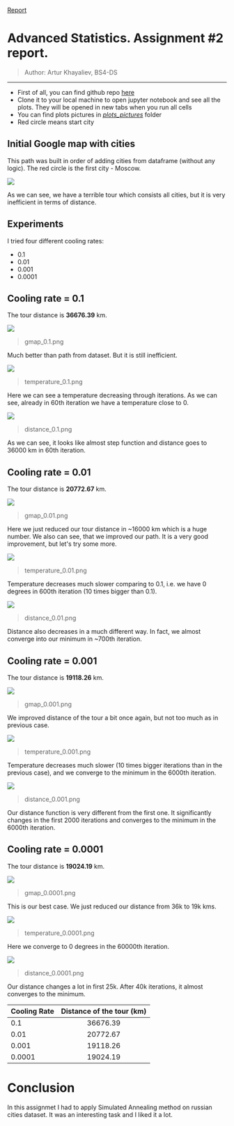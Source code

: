 [Report](https://hackmd.io/s/S15oeq_a7)

# Advanced Statistics. Assignment #2 report.
>Author:  Artur Khayaliev, BS4-DS
---

* First of all, you can find github repo [here](https://github.com/zytfo/adv_stat_assignment_2)
* Clone it to your local machine to open jupyter notebook and see all the plots. They will be opened in new tabs when you run all cells
* You can find plots pictures in [*plots_pictures*](https://github.com/zytfo/adv_stat_assignment_2/tree/master/plots_pictures) folder
* Red circle means start city

## Initial Google map with cities

This path was built in order of adding cities from dataframe (without any logic). The red circle is the first city - Moscow.

![](https://i.imgur.com/20RjD0r.png)

As we can see, we have a terrible tour which consists all cities, but it is very inefficient in terms of distance.

## Experiments


I tried four different cooling rates:
* 0.1
* 0.01
* 0.001
* 0.0001

## Cooling rate = 0.1
The tour distance is **36676.39** km.

![](https://i.imgur.com/TOz7xbz.png)
>gmap_0.1.png

Much better than path from dataset. But it is still inefficient.

![](https://i.imgur.com/0ywlzLu.png)
>temperature_0.1.png

Here we can see a temperature decreasing through iterations. As we can see, already in 60th iteration we have a temperature close to 0.

![](https://i.imgur.com/GBH3RF0.png)
>distance_0.1.png

As we can see, it looks like almost step function and distance goes to 36000 km in 60th iteration.

## Cooling rate = 0.01
The tour distance is **20772.67** km.

![](https://i.imgur.com/jYzdiEv.png)
>gmap_0.01.png

Here we just reduced our tour distance in ~16000 km which is a huge number. We also can see, that we improved our path. It is a very good improvement, but let's try some more.

![](https://i.imgur.com/JnHPIyD.png)
>temperature_0.01.png

Temperature decreases much slower comparing to 0.1, i.e. we have 0 degrees in 600th iteration (10 times bigger than 0.1).

![](https://i.imgur.com/xpkZsfA.png)
>distance_0.01.png

Distance also decreases in a much different way. In fact, we almost converge into our minimum in ~700th iteration.

## Cooling rate = 0.001
The tour distance is **19118.26** km.

![](https://i.imgur.com/qO7pznq.png)
>gmap_0.001.png

We improved distance of the tour a bit once again, but not too much as in previous case.

![](https://i.imgur.com/XF9Rz8E.png)
>temperature_0.001.png

Temperature decreases much slower (10 times bigger iterations than in the previous case), and we converge to the minimum in the 6000th iteration.

![](https://i.imgur.com/rRGBWsO.png)
>distance_0.001.png

Our distance function is very different from the first one. It significantly changes in the first 2000 iterations and converges to the minimum in the 6000th iteration.

## Cooling rate = 0.0001
The tour distance is **19024.19** km.

![](https://i.imgur.com/9lRgdP2.png)
>gmap_0.0001.png

This is our best case. We just reduced our distance from 36k to 19k kms. 

![](https://i.imgur.com/DOP01p4.png)
>temperature_0.0001.png

Here we converge to 0 degrees in the 60000th iteration. 

![](https://i.imgur.com/m82plR6.png)
>distance_0.0001.png

Our distance changes a lot in first 25k. After 40k iterations, it almost converges to the minimum.

| Cooling Rate  | Distance of the tour (km)|
| ------------- |:-------------:|
| 0.1           | 36676.39      |
| 0.01          | 20772.67      |
| 0.001         | 19118.26      |
| 0.0001        | 19024.19      |

# Conclusion

In this assignmet I had to apply Simulated Annealing method on russian cities dataset. It was an interesting task and I liked it a lot.
